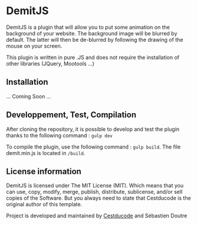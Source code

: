 # DemitJS

DemitJS is a plugin that will allow you to put some animation on the background of your website. The background image will be blurred by default. The latter will then be de-blurred by following the drawing of the mouse on your screen.

This plugin is written in pure .JS and does not require the installation of other libraries (JQuery, Mootools ...)

## Installation

... Coming Soon ...

## Developpement, Test, Compilation ##

After cloning the repository, it is possible to develop and test the plugin thanks to the following command : `gulp dev`

To compile the plugin, use the following command : `gulp build`. The file demit.min.js is located in `/build`.

## License information
DemitJS is licensed under The MIT License (MIT). Which means that you can use, copy, modify, merge, publish, distribute, sublicense, and/or sell copies of the Software. But you always need to state that Cestducode is the original author of this template.

Project is developed and maintained by [Cestducode](https://cestducode.fr/ "Cestducode - blog of a fullstack developer, web enthusiast, coding and other subject for geeks") and Sébastien Doutre
